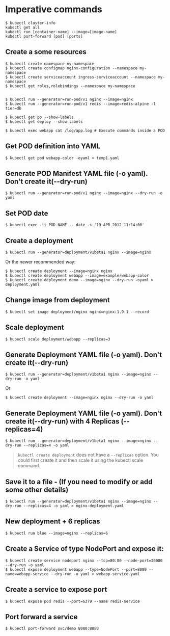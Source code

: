 # Imperative commands

```
$ kubectl cluster-info
kubectl get all
kubectl run [container-name] --image=[image-name]
kubectl port-forward [pod] [ports]
```

## Create a some resources
```
$ kubectl create namespace ny-namespace
$ kubectl create configmap nginx-configuration --namespace my-namespace
$ kubectl create serviceaccount ingress-serviceaccount --namespace my-namespace
$ kubectl get roles,rolebindings --namespace my-namespace


$ kubectl run --generator=run-pod/v1 nginx --image=nginx
$ kubectl run --generator=run-pod/v1 redis --image=redis:alpine -l tier=db

$ kubectl get po --show-labels
$ kubectl get deploy --show-labels

$ kubectl exec webapp cat /log/app.log # Execute commands inside a POD
```


## Get POD definition into YAML
```
$ kubectl get pod webapp-color -oyaml > temp1.yaml
```

## Generate POD Manifest YAML file (-o yaml). Don't create it(--dry-run)
```
$ kubectl run --generator=run-pod/v1 nginx --image=nginx --dry-run -o yaml
```

## Set POD date
`$ kubectl exec -it POD-NAME -- date -s '19 APR 2012 11:14:00'`

## Create a deployment
`$ kubectl run --generator=deployment/v1beta1 nginx --image=nginx`

Or the newer recommended way:

```
$ kubectl create deployment --image=nginx nginx
$ kubectl create deployment webapp --image=example/webapp-color
$ kubectl create deployment demo --image=nginx --dry-run -oyaml > deployment.yaml
```

## Change image from deployment
`$ kubectl set image deployment/nginx nginx=nginx:1.9.1 --record`

## Scale deployment
`$ kubectl scale deployment/webapp --replicas=3`

## Generate Deployment YAML file (-o yaml). Don't create it(--dry-run)

`$ kubectl run --generator=deployment/v1beta1 nginx --image=nginx --dry-run -o yaml`

Or

`$ kubectl create deployment --image=nginx nginx --dry-run -o yaml`

## Generate Deployment YAML file (-o yaml). Don't create it(--dry-run) with 4 Replicas (--replicas=4)
`$ kubectl run --generator=deployment/v1beta1 nginx --image=nginx --dry-run --replicas=4 -o yaml`

> `kubectl create deployment` does not have a `--replicas` option. You could first create it and then scale it using the kubectl scale command.

## Save it to a file - (If you need to modify or add some other details)
`$ kubectl run --generator=deployment/v1beta1 nginx --image=nginx --dry-run --replicas=4 -o yaml > nginx-deployment.yaml`

## New deployment + 6 replicas
```
$ kubectl run blue --image=nginx --replicas=6
```

## Create a Service of type NodePort and expose it:
```
$ kubectl create service nodeport nginx --tcp=80:80 --node-port=30080 --dry-run -o yaml
$ kubectl expose deployment webapp --type=NodePort --port=8080 --name=webapp-service --dry-run -o yaml > webapp-service.yaml
```

## Create a service to expose port
`$ kubectl expose pod redis --port=6379 --name redis-service`

## Port forward a service
`$ kubectl port-forward svc/demo 8080:8080`
